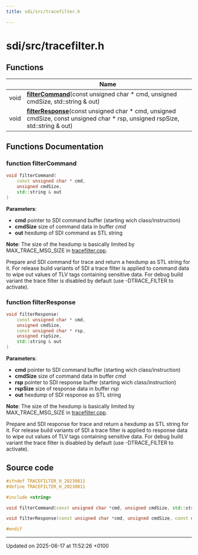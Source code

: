 ```yaml
---
title: sdi/src/tracefilter.h

---
```


# sdi/src/tracefilter.h



## Functions

|                | Name           |
| -------------- | -------------- |
| void | **[filterCommand](tracefilter_8h.md#function-filtercommand)**(const unsigned char * cmd, unsigned cmdSize, std::string & out) |
| void | **[filterResponse](tracefilter_8h.md#function-filterresponse)**(const unsigned char * cmd, unsigned cmdSize, const unsigned char * rsp, unsigned rspSize, std::string & out) |


## Functions Documentation

### function filterCommand

```cpp
void filterCommand(
    const unsigned char * cmd,
    unsigned cmdSize,
    std::string & out
)
```


**Parameters**: 

  * **cmd** pointer to SDI command buffer (starting wich class/instruction) 
  * **cmdSize** size of command data in buffer _cmd_
  * **out** hexdump of SDI command as STL string 


**Note**: The size of the hexdump is basically limited by MAX_TRACE_MSG_SIZE in [tracefilter.cpp](tracefilter_8cpp.md#file-tracefilter.cpp). 

Prepare and SDI command for trace and return a hexdump as STL string for it. For release build variants of SDI a trace filter is applied to command data to wipe out values of TLV tags containing sensitive data. For debug build variant the trace filter is disabled by default (use -DTRACE_FILTER to activate). 


### function filterResponse

```cpp
void filterResponse(
    const unsigned char * cmd,
    unsigned cmdSize,
    const unsigned char * rsp,
    unsigned rspSize,
    std::string & out
)
```


**Parameters**: 

  * **cmd** pointer to SDI command buffer (starting wich class/instruction) 
  * **cmdSize** size of command data in buffer _cmd_
  * **rsp** pointer to SDI response buffer (starting wich class/instruction) 
  * **rspSize** size of response data in buffer _rsp_
  * **out** hexdump of SDI response as STL string 


**Note**: The size of the hexdump is basically limited by MAX_TRACE_MSG_SIZE in [tracefilter.cpp](tracefilter_8cpp.md#file-tracefilter.cpp). 

Prepare and SDI response for trace and return a hexdump as STL string for it. For release build variants of SDI a trace filter is applied to response data to wipe out values of TLV tags containing sensitive data. For debug build variant the trace filter is disabled by default (use -DTRACE_FILTER to activate). 




## Source code

```cpp
#ifndef TRACEFILTER_H_20230811
#define TRACEFILTER_H_20230811

#include <string>

void filterCommand(const unsigned char *cmd, unsigned cmdSize, std::string &out);

void filterResponse(const unsigned char *cmd, unsigned cmdSize, const unsigned char *rsp, unsigned rspSize, std::string &out);

#endif
```


-------------------------------

Updated on 2025-06-17 at 11:52:26 +0100
